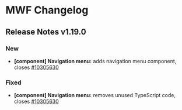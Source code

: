 # MWF Changelog
## Release Notes v1.19.0
### New
* **[component] Navigation menu:** adds navigation menu component, closes [#10305630](https://microsoft.visualstudio.com/DefaultCollection/OSGS/_workitems?id=10305630)

### Fixed
* **[component] Navigation menu:** removes unused TypeScript code, closes [#10305630](https://microsoft.visualstudio.com/DefaultCollection/OSGS/_workitems?id=10305630)

